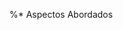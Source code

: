%* Aspectos Abordados 

<!-- ! ✅ [Next] pasta pages gera as rotas -->
<!-- ! ✅[React] Primeiros componentes -->
<!-- ! ✅[React] Componentes usando props.children -->
<!-- ! ✅[React] Components usando props -->
<!-- ! ✅[React] components com eventos -->
<!-- ! ✅[React] components com estado -->
<!-- ! ✅[React]comunicação entre compomentes (direta) -->
<!-- ! ✅[React] Comunicação entre compomentes (indireta) -->
<!-- ! [React]  rederização condicional -->
<!-- ! renderização de listas -->




